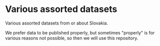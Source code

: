 # Various assorted datasets

Various assorted datasets from or about Slovakia.

We prefer data to be published properly, but sometimes "properly" is for
various reasons not possible, so then we will use this repository.
